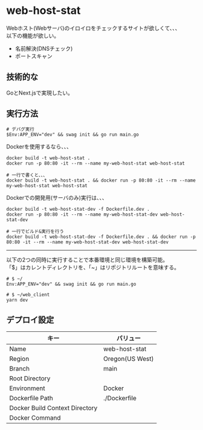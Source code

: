 # web-host-stat

Webホスト(Webサーバ)のイロイロをチェックするサイトが欲しくて、、、  
以下の機能が欲しい。  

- 名前解決(DNSチェック)
- ポートスキャン

## 技術的な

GoとNext.jsで実現したい。  

## 実行方法

```shell
# デバグ実行
$Env:APP_ENV="dev" && swag init && go run main.go
```

Dockerを使用するなら、、、  

```shell
docker build -t web-host-stat .
docker run -p 80:80 -it --rm --name my-web-host-stat web-host-stat

# 一行で書くと、、、
docker build -t web-host-stat . && docker run -p 80:80 -it --rm --name my-web-host-stat web-host-stat
```

Dockerでの開発用(サーバのみ)実行は、、、

```shell
docker build -t web-host-stat-dev -f Dockerfile.dev .
docker run -p 80:80 -it --rm --name my-web-host-stat-dev web-host-stat-dev

# 一行でビルド&実行を行う
docker build -t web-host-stat-dev -f Dockerfile.dev . && docker run -p 80:80 -it --rm --name my-web-host-stat-dev web-host-stat-dev
```

---

以下の2つの同時に実行することで本番環境と同じ環境を構築可能。  
「$」はカレントディレクトリを、「~」はリポジトリルートを意味する。  

```shell
# $ ~/
Env:APP_ENV="dev" && swag init && go run main.go

# $ ~/web_client
yarn dev
```

## デプロイ設定

| キー | バリュー |
| ---- | ---- |
| Name | web-host-stat |
| Region | Oregon(US West) |
| Branch | main |
| Root Directory |  |
| Environment | Docker |
| Dockerfile Path | ./Dockerfile |
| Docker Build Context Directory |  |
| Docker Command |  |
